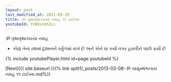 ```yaml
---
layout: post
last_modified_at: 2021-03-29
title: ૐ વૃથાવૃથાકારયા નમહ ૧૧ ટાઈમ્સ
youtubeId: YzNILnmS2Lc
---
```

 
 
 ૐ વૃથાવૃથાકારયા નમહ  
 
 -  કોણ તેના રથમાં દુશ્મનને વર્તુળમાં રાખે છે અને કોને ઘા કર્યા વગર હરાવીને પાછો ફર્યો છે 
 
  
 
  
 
 
 
 
 
 


{% include youtubePlayer.html id=page.youtubeId %}
 
[Next]({{ site.baseurl }}{% link  split1/_posts/2013-03-08-ૐ ચામુંસ્થંભનાય નમહ ૧૧ ટાઈમ્સ.md%})
 
